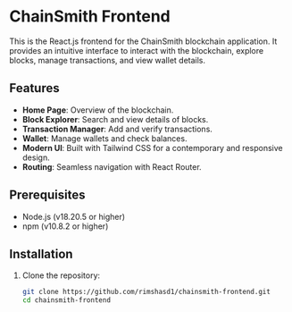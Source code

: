 ﻿# ChainSmith Frontend

This is the React.js frontend for the ChainSmith blockchain application. It provides an intuitive interface to interact with the blockchain, explore blocks, manage transactions, and view wallet details.

## Features

- **Home Page**: Overview of the blockchain.
- **Block Explorer**: Search and view details of blocks.
- **Transaction Manager**: Add and verify transactions.
- **Wallet**: Manage wallets and check balances.
- **Modern UI**: Built with Tailwind CSS for a contemporary and responsive design.
- **Routing**: Seamless navigation with React Router.

## Prerequisites

- Node.js (v18.20.5 or higher)
- npm (v10.8.2 or higher)

## Installation

1. Clone the repository:

   ```bash
   git clone https://github.com/rimshasd1/chainsmith-frontend.git
   cd chainsmith-frontend
